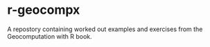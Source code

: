 # r-geocompx
A repostory containing worked out examples and exercises from the Geocomputation with R book.
